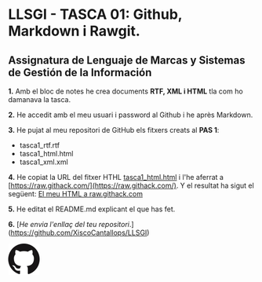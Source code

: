 # LLSGI - TASCA 01: Github, Markdown i Rawgit.
## Assignatura de Lenguaje de Marcas y Sistemas de Gestión de la Información


**1.** Amb el bloc de notes he crea documents **RTF, XML i HTML** tla com ho damanava la tasca.

**2.** He accedit amb el meu usuari i password al Github i he après Markdown.

**3.** He pujat al meu repositori de GitHub els fitxers creats al **PAS 1**:
* tasca1_rtf.rtf
* tasca1_html.html
* tasca1_xml.xml

**4.** He copiat la URL del fitxer HTHL [tasca1_html.html](https://github.com/XiscoCantallops/LLSGI/blob/master/tasca1_html.html)
i l'he aferrat a [https://raw.githack.com/](https://raw.githack.com/). Y el  resultat ha sigut el següent:
[El meu HTML a raw.githack.com](https://raw.githack.com/XiscoCantallops/LLSGI/master/tasca1_html.html)

**5.** He editat el README.md explicant el que has fet.

**6.** [*He envia l'enllaç del teu repositori*.] (https://github.com/XiscoCantallops/LLSGI)

![Logo Github](/GitHub-Mark-64px.png)


